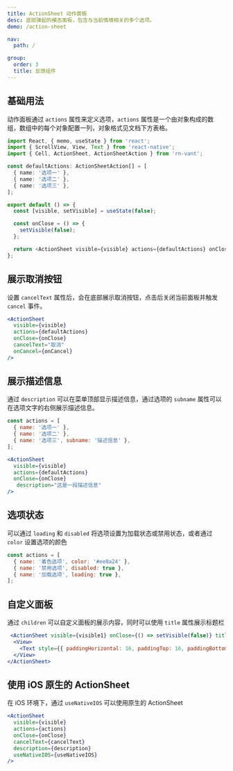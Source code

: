 ```yaml
---
title: ActionSheet 动作面板
desc: 底部弹起的模态面板，包含与当前情境相关的多个选项。
demo: /action-sheet

nav:
  path: /

group:
  order: 3
  title: 反馈组件
---
```


## 基础用法

动作面板通过 `actions` 属性来定义选项，`actions` 属性是一个由对象构成的数组，数组中的每个对象配置一列，对象格式见文档下方表格。

```typescript
import React, { memo, useState } from 'react';
import { ScrollView, View, Text } from 'react-native';
import { Cell, ActionSheet, ActionSheetAction } from 'rn-vant';

const defaultActions: ActionSheetAction[] = [
  { name: '选项一' },
  { name: '选项二' },
  { name: '选项三' },
];

export default () => {
  const [visible, setVisible] = useState(false);

  const onClose = () => {
    setVisible(false);
  };

  return <ActionSheet visible={visible} actions={defaultActions} onClose={onClose} />;
};
```

## 展示取消按钮

设置 `cancelText` 属性后，会在底部展示取消按钮，点击后关闭当前面板并触发 `cancel` 事件。

```jsx
<ActionSheet
  visible={visible}
  actions={defaultActions}
  onClose={onClose}
  cancelText="取消"
  onCancel={onCancel}
/>
```

## 展示描述信息

通过 `description` 可以在菜单顶部显示描述信息，通过选项的 `subname` 属性可以在选项文字的右侧展示描述信息。

```jsx
const actions = [
  { name: '选项一' },
  { name: '选项二' },
  { name: '选项三', subname: '描述信息' },
];

<ActionSheet
  visible={visible}
  actions={defaultActions}
  onClose={onClose}
   description="这是一段描述信息"
/>
```

## 选项状态

可以通过 `loading` 和 `disabled` 将选项设置为加载状态或禁用状态，或者通过 `color` 设置选项的颜色

```js
const actions = [
  { name: '着色选项', color: '#ee0a24' },
  { name: '禁用选项', disabled: true },
  { name: '加载选项', loading: true },
];
```

## 自定义面板

通过 `children` 可以自定义面板的展示内容，同时可以使用 `title` 属性展示标题栏

```jsx
 <ActionSheet visible={visible1} onClose={() => setVisible(false)} title="标题" closeable>
  <View>
    <Text style={{ paddingHorizontal: 16, paddingTop: 16, paddingBottom: 160 }}>内容</Text>
  </View>
</ActionSheet>
```

## 使用 iOS 原生的 ActionSheet

在 iOS 环境下，通过 `useNativeIOS` 可以使用原生的 ActionSheet

```jsx
<ActionSheet
  visible={visible}
  actions={actions}
  onClose={onClose}
  cancelText={cancelText}
  description={description}
  useNativeIOS={useNativeIOS}
/>
```
